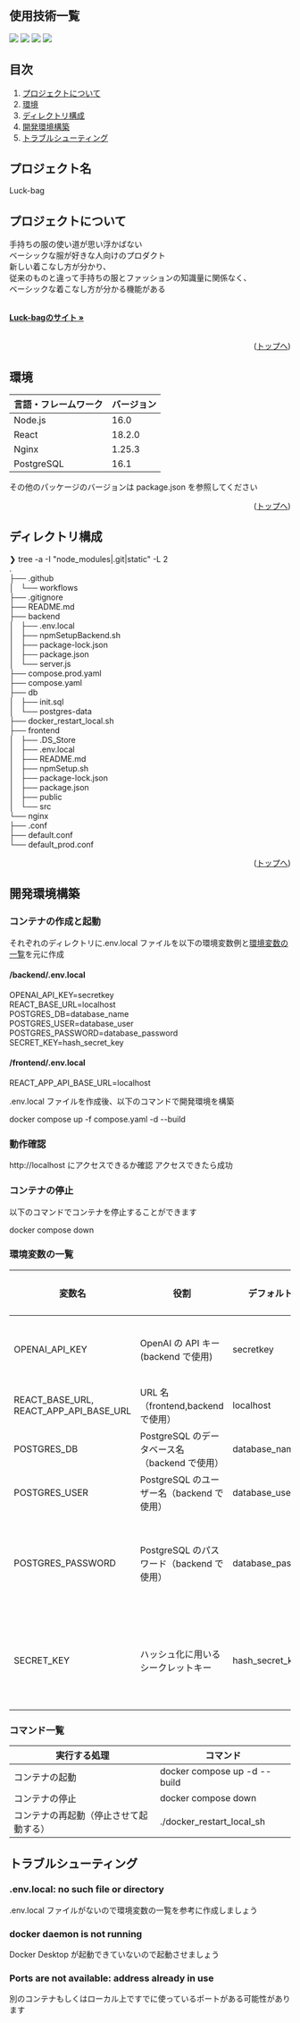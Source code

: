 <div id="top"></div>

## 使用技術一覧

<!-- シールド一覧 -->
<!-- 該当するプロジェクトの中から任意のものを選ぶ-->
<p style="display: inline">
  <!-- フロントエンドのフレームワーク一覧 -->
  <img src="https://img.shields.io/badge/-Node.js-000000.svg?logo=node.js&style=for-the-badge">
  <img src="https://img.shields.io/badge/-React-20232A?style=for-the-badge&logo=react&logoColor=61DAFB">
  <img src="https://img.shields.io/badge/-Nginx-269539.svg?logo=nginx&style=for-the-badge">
  <img src="https://img.shields.io/badge/-MySQL-4479A1.svg?logo=mysql&style=for-the-badge&logoColor=white">
</p>

## 目次

1. [プロジェクトについて](#プロジェクトについて)
2. [環境](#環境)
3. [ディレクトリ構成](#ディレクトリ構成)
4. [開発環境構築](#開発環境構築)
5. [トラブルシューティング](#トラブルシューティング)

## プロジェクト名

Luck-bag

<!-- プロジェクトについて -->

## プロジェクトについて

手持ちの服の使い道が思い浮かばない<br>
ベーシックな服が好きな人向けのプロダクト<br>
新しい着こなし方が分かり、<br>
従来のものと違って手持ちの服とファッションの知識量に関係なく、<br>
ベーシックな着こなし方が分かる機能がある<br>

<!-- プロジェクトの概要を記載 -->

  <p align="left">
    <br />
    <!-- プロジェクト詳細にBacklogのWikiのリンク -->
    <a href="http://luck-bag.st.ie.u-ryukyu.ac.jp/"><strong>Luck-bagのサイト »</strong></a>
    <br />
    <br />

<p align="right">(<a href="#top">トップへ</a>)</p>

## 環境

<!-- 言語、フレームワーク、ミドルウェア、インフラの一覧とバージョンを記載 -->

| 言語・フレームワーク | バージョン |
| -------------------- | ---------- |
| Node.js              | 16.0       |
| React                | 18.2.0     |
| Nginx                | 1.25.3     |
| PostgreSQL           | 16.1       |

その他のパッケージのバージョンは package.json を参照してください

<p align="right">(<a href="#top">トップへ</a>)</p>

## ディレクトリ構成

<!-- Treeコマンドを使ってディレクトリ構成を記載 -->

❯ tree -a -I "node_modules|.git|static" -L 2<br>
.<br>
├── .github<br>
│   └── workflows<br>
├── .gitignore<br>
├── README.md<br>
├── backend<br>
│   ├── .env.local<br>
│   ├── npmSetupBackend.sh<br>
│   ├── package-lock.json<br>
│   ├── package.json<br>
│   └── server.js<br>
├── compose.prod.yaml<br>
├── compose.yaml<br>
├── db<br>
│   ├── init.sql<br>
│   └── postgres-data<br>
├── docker_restart_local.sh<br>
├── frontend<br>
│   ├── .DS_Store<br>
│   ├── .env.local<br>
│   ├── README.md<br>
│   ├── npmSetup.sh<br>
│   ├── package-lock.json<br>
│   ├── package.json<br>
│   ├── public<br>
│   └── src<br>
└── nginx<br>
├── .conf<br>
├── default.conf<br>
└── default_prod.conf<br>

<p align="right">(<a href="#top">トップへ</a>)</p>

## 開発環境構築

<!-- コンテナの作成方法、パッケージのインストール方法など、開発環境構築に必要な情報を記載 -->

### コンテナの作成と起動

それぞれのディレクトリに.env.local ファイルを以下の環境変数例と[環境変数の一覧](#環境変数の一覧)を元に作成

#### /backend/.env.local

OPENAI_API_KEY=secretkey<br>
REACT_BASE_URL=localhost<br>
POSTGRES_DB=database_name<br>
POSTGRES_USER=database_user<br>
POSTGRES_PASSWORD=database_password<br>
SECRET_KEY=hash_secret_key<br>

#### /frontend/.env.local

REACT_APP_API_BASE_URL=localhost

.env.local ファイルを作成後、以下のコマンドで開発環境を構築

docker compose up -f compose.yaml -d --build

### 動作確認

http://localhost にアクセスできるか確認
アクセスできたら成功

### コンテナの停止

以下のコマンドでコンテナを停止することができます

docker compose down

### 環境変数の一覧

| 変数名                                 | 役割                                          | デフォルト値      | DEV 環境での値                           |
| -------------------------------------- | --------------------------------------------- | ----------------- | ---------------------------------------- |
| OPENAI_API_KEY                         | OpenAI の API キー(backend で使用)            | secretkey         | OpenAI の API ページで取得した値         |
| REACT_BASE_URL, REACT_APP_API_BASE_URL | URL 名（frontend,backend で使用）             | localhost         | 実際のサイト URL                         |
| POSTGRES_DB                            | PostgreSQL のデータベース名（backend で使用） | database_name     |                                          |
| POSTGRES_USER                          | PostgreSQL のユーザー名（backend で使用）     | database_user     |                                          |
| POSTGRES_PASSWORD                      | PostgreSQL のパスワード（backend で使用）     | database_password | 他者に推測されないランダムな値にすること |
| SECRET_KEY                             | ハッシュ化に用いるシークレットキー            | hash_secret_key   | 他者に推測されないランダムな値にすること |

### コマンド一覧

| 実行する処理                           | コマンド                     |
| -------------------------------------- | ---------------------------- |
| コンテナの起動                         | docker compose up -d --build |
| コンテナの停止                         | docker compose down          |
| コンテナの再起動（停止させて起動する） | ./docker_restart_local_sh    |

## トラブルシューティング

### .env.local: no such file or directory

.env.local ファイルがないので環境変数の一覧を参考に作成しましょう

### docker daemon is not running

Docker Desktop が起動できていないので起動させましょう

### Ports are not available: address already in use

別のコンテナもしくはローカル上ですでに使っているポートがある可能性があります
